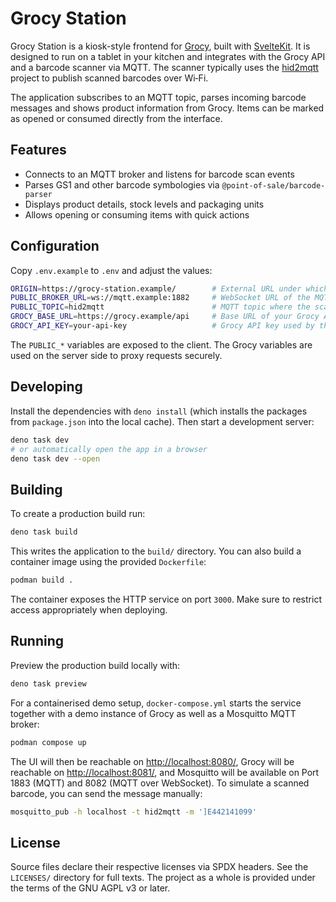 # Grocy Station

Grocy Station is a kiosk-style frontend for [Grocy](https://grocy.info/), built
with [SvelteKit](https://kit.svelte.dev/). It is designed to run on a tablet in
your kitchen and integrates with the Grocy API and a barcode scanner via MQTT.
The scanner typically uses the [hid2mqtt](https://github.com/ssiegel/hid2mqtt)
project to publish scanned barcodes over Wi‑Fi.

The application subscribes to an MQTT topic, parses incoming barcode messages
and shows product information from Grocy. Items can be marked as opened or
consumed directly from the interface.

## Features

* Connects to an MQTT broker and listens for barcode scan events
* Parses GS1 and other barcode symbologies via `@point-of-sale/barcode-parser`
* Displays product details, stock levels and packaging units
* Allows opening or consuming items with quick actions

## Configuration

Copy `.env.example` to `.env` and adjust the values:

```sh
ORIGIN=https://grocy-station.example/        # External URL under which Grocy Station will be running
PUBLIC_BROKER_URL=ws://mqtt.example:1882     # WebSocket URL of the MQTT broker
PUBLIC_TOPIC=hid2mqtt                        # MQTT topic where the scanner publishes messages
GROCY_BASE_URL=https://grocy.example/api     # Base URL of your Grocy API
GROCY_API_KEY=your-api-key                   # Grocy API key used by the proxy
```

The `PUBLIC_*` variables are exposed to the client. The Grocy variables are
used on the server side to proxy requests securely.

## Developing

Install the dependencies with `deno install` (which installs the packages from
`package.json` into the local cache). Then start a development server:

```sh
deno task dev
# or automatically open the app in a browser
deno task dev --open
```

## Building

To create a production build run:

```sh
deno task build
```

This writes the application to the `build/` directory. You can also build a
container image using the provided `Dockerfile`:

```sh
podman build .
```

The container exposes the HTTP service on port `3000`. Make sure to restrict
access appropriately when deploying.

## Running

Preview the production build locally with:

```sh
deno task preview
```

For a containerised demo setup, `docker-compose.yml` starts the service
together with a demo instance of Grocy as well as a Mosquitto MQTT broker:

```sh
podman compose up
```

The UI will then be reachable on
[http://localhost:8080/](http://localhost:8080/), Grocy will be reachable on
[http://localhost:8081/](http://localhost:8081/), and Mosquitto will be
available on Port 1883 (MQTT) and 8082 (MQTT over WebSocket). To simulate a
scanned barcode, you can send the message manually:

```sh
mosquitto_pub -h localhost -t hid2mqtt -m ']E442141099'
```

## License

Source files declare their respective licenses via SPDX headers. See the
`LICENSES/` directory for full texts. The project as a whole is provided under
the terms of the GNU AGPL v3 or later.
